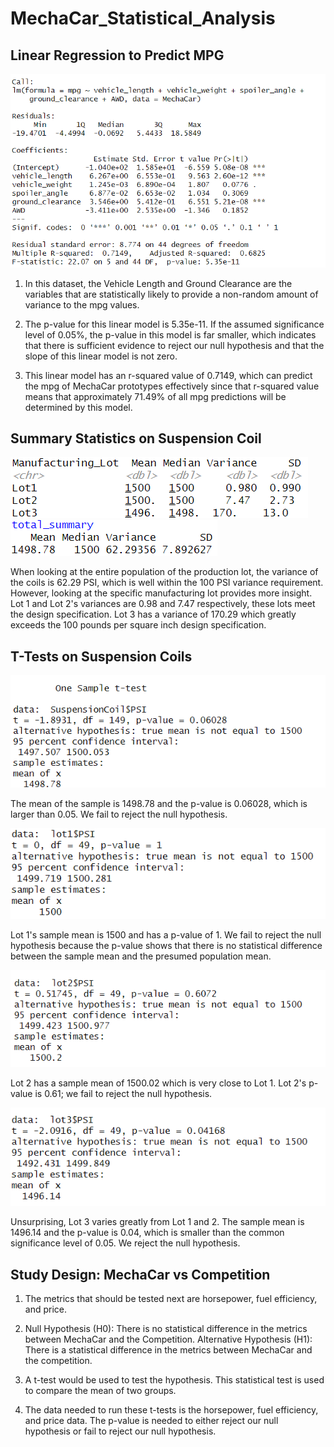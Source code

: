 # MechaCar_Statistical_Analysis
## Linear Regression to Predict MPG
![This is an image](https://github.com/maheeyah/MechaCar_Statistical_Analysis/blob/main/Part1Screenshot.png)

1. In this dataset, the Vehicle Length and Ground Clearance are the variables that are statistically likely to provide a non-random amount of variance to the mpg values. 

2. The p-value for this linear model is 5.35e-11. If the assumed significance level of 0.05%, the p-value in this model is far smaller, which indicates that there is sufficient evidence to reject our null hypothesis and that the slope of this linear model is not zero.

3. This linear model has an r-squared value of 0.7149, which can predict the mpg of MechaCar prototypes effectively since that r-squared value means that approximately 71.49% of all mpg predictions will be determined by this model.

## Summary Statistics on Suspension Coil
![This is an image](https://github.com/maheeyah/MechaCar_Statistical_Analysis/blob/main/Part2Lot_Summary.png)
![This is an image](https://github.com/maheeyah/MechaCar_Statistical_Analysis/blob/main/Part2Total_Summary.png)

When looking at the entire population of the production lot, the variance of the coils is 62.29 PSI, which is well within the 100 PSI variance requirement. However, looking at the specific manufacturing lot provides more insight. Lot 1 and Lot 2's variances are 0.98 and 7.47 respectively, these lots meet the design specification. Lot 3 has a variance of 170.29 which greatly exceeds the 100 pounds per square inch design specification. 

## T-Tests on Suspension Coils
![This is an image](https://github.com/maheeyah/MechaCar_Statistical_Analysis/blob/main/Part3AllManufacturingLots.png)

The mean of the sample is 1498.78 and the p-value is 0.06028, which is larger than 0.05. We fail to reject the null hypothesis. 

![This is an image](https://github.com/maheeyah/MechaCar_Statistical_Analysis/blob/main/Part3Lot1.png)

Lot 1's sample mean is 1500 and has a p-value of 1. We fail to reject the null hypothesis because the p-value shows that there is no statistical difference between the sample mean and the presumed population mean. 

![This is an image](https://github.com/maheeyah/MechaCar_Statistical_Analysis/blob/main/Part3Lot2.png)

Lot 2 has a sample mean of 1500.02 which is very close to Lot 1. Lot 2's p-value is 0.61; we fail to reject the null hypothesis.

![This is an image](https://github.com/maheeyah/MechaCar_Statistical_Analysis/blob/main/Part3Lot3.png)

Unsurprising, Lot 3 varies greatly from Lot 1 and 2. The sample mean is 1496.14 and the p-value is 0.04, which is smaller than the common significance level of 0.05. We reject the null hypothesis.

## Study Design: MechaCar vs Competition

1. The metrics that should be tested next are horsepower, fuel efficiency, and price. 
2. Null Hypothesis (H0): There is no statistical difference in the metrics between MechaCar and the Competition.
Alternative Hypothesis (H1): There is a statistical difference in the metrics between  MechaCar and the competition.
3. A t-test would be used to test the hypothesis. This statistical test is used to compare the mean of two groups. 

4. The data needed to run these t-tests is the horsepower, fuel efficiency, and price data. The p-value is needed to either reject our null hypothesis or fail to reject our null hypothesis. 
